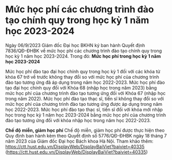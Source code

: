 # Mức học phí các chương trình đào tạo chính quy trong học kỳ 1 năm học 2023-2024

Ngày 06/9/2023 Giám đốc Đại học BKHN ký ban hành Quyết định 7836/QĐ-ĐHBK về mức học phí các chương trình đào tạo chính quy trong học kỳ 1 năm học 2023-2024. Trong đó:
**Mức học phí trong học kỳ 1 năm học 2023-2024**

Mức học phí đào tạo đại học chính quy trong học kỳ 1 đối với các khóa từ khóa 67 trở về trước không thay đổi so với mức học phí của chương trình đào tạo tương ứng đã áp dụng trong năm học 2022-2023.
Mức học phí đào tạo đại học chính quy đối với Khóa 68 (nhập học trong năm 2023) bằng mức học phí của chương trình đào tạo tương ứng đối với Khóa 67 (nhập học trong năm 2022).
Mức học phí đào tạo thạc sĩ, tiến sĩ không thay đổi so với mức học phí của chương trình đào tạo tương ứng được áp dụng trong năm học 2022-2023.
Mức học phí đào tạo thạc sĩ, tiến sĩ đối với khóa mới nhập học trong học kỳ 1 năm học 2023-2024 bằng mức học phí của chương trình đào tạo tương ứng đối với khóa nhập học trong năm học 2022-2023.

**Chế độ miễn, giảm học phí**
Chế độ miễn, giảm học phí được thực hiện theo Quy định ban hành kèm theo Quyết định số 5776/QĐ-ĐHBK ngày 18 tháng 7 năm 2023 của Giám đốc Đại học Bách khoa Hà Nội. 
Tham khảo thêm: https://ctt.hust.edu.vn/DisplayWeb/DisplayBaiViet?baiviet=40335 (https://ctt.hust.edu.vn/DisplayWeb/DisplayBaiViet?baiviet=40335)